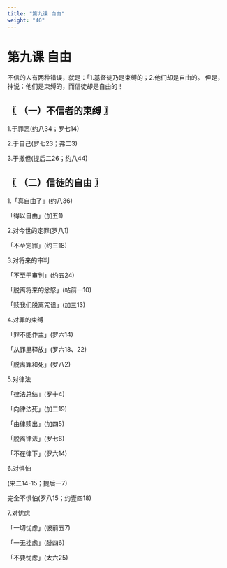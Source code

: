 ```yaml
---
title: "第九课 自由"
weight: "40"
---
```


# 第九课 自由


不信的人有两种错误，就是：「1.基督徒乃是束缚的；2.他们却是自由的。
但是，神说：他们是束缚的，而信徒却是自由的！

## 〖 （一）不信者的束缚 〗

1.于罪恶(约八34；罗七14)

2.于自己(罗七23；弗二3)

3.于撒但(提后二26；约八44)

## 〖 （二）信徒的自由 〗

1.「真自由了」(约八36)

「得以自由」(加五1)

2.对今世的定罪(罗八1)

「不至定罪」(约三18)

3.对将来的审判

「不至于审判」(约五24)

「脱离将来的忿怒」(帖前一10)

「赎我们脱离咒诅」(加三13)

4.对罪的束缚

「罪不能作主」(罗六14)

「从罪里释放」(罗六18、22)

「脱离罪和死」(罗八2)

5.对律法

「律法总结」(罗十4)

「向律法死」(加二19)

「由律赎出」(加四5)

「脱离律法」(罗七6)

「不在律下」(罗六14)

6.对惧怕

(来二14-15；提后一7)

完全不惧怕(罗八15；约壹四18)

7.对忧虑

「一切忧虑」(彼前五7)

「一无挂虑」(腓四6)

「不要忧虑」(太六25)
